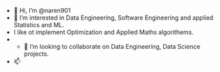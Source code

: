 - 👋 Hi, I’m @naren901
- 👀 I’m interested in Data Engineering, Software Engineering and applied Statistics and ML.
- I like ot implement Optimization and Applied Maths algorithems.
- - 💞️ I’m looking to collaborate on Data Engineering, Data Science projects.
- 📫 

<!---
naren901/naren901 is a ✨ special ✨ repository because its `README.md` (this file) appears on your GitHub profile.
You can click the Preview link to take a look at your changes.
--->
